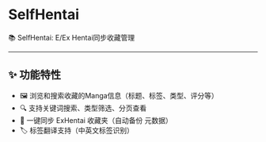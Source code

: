 
# SelfHentai

📚 SelfHentai: E/Ex Hentai同步收藏管理

---

## ✨ 功能特性

- 🖼️ 浏览和搜索收藏的Manga信息（标题、标签、类型、评分等）
- 🔍 支持关键词搜索、类型筛选、分页查看
- 🔁 一键同步 ExHentai 收藏夹（自动备份 元数据）
- 🏷️ 标签翻译支持（中英文标签识别）
